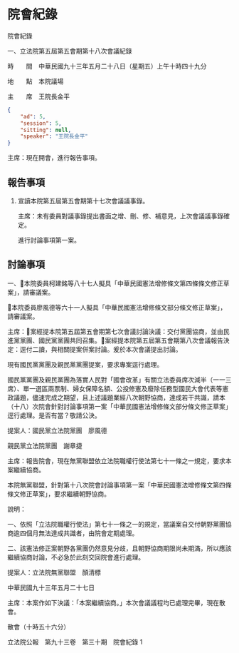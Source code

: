 # 院會紀錄


院會紀錄

一、立法院第五屆第五會期第十八次會議紀錄

時　　間　中華民國九十三年五月二十八日（星期五）上午十時四十九分

地　　點　本院議場

主　　席　王院長金平

```json
{
    "ad": 5,
    "session": 5,
    "sitting": null,
    "speaker": "王院長金平"
}

```


主席：現在開會，進行報告事項。


## 報告事項


1. 宣讀本院第五屆第五會期第十七次會議議事錄。

    主席：未有委員對議事錄提出書面之增、刪、修、補意見，上次會議議事錄確定。

    進行討論事項第一案。

## 討論事項


一、本院委員柯建銘等八十七人擬具「中華民國憲法增修條文第四條條文修正草案」，請審議案。

本院委員廖風德等六十一人擬具「中華民國憲法增修條文部分條文修正草案」，請審議案。

主席：案經提本院第五屆第五會期第七次會議討論決議：交付黨團協商，並由民進黨黨團、國民黨黨團共同召集。案經提本院第五屆第五會期第八次會議報告決定：逕付二讀，與相關提案併案討論。爰於本次會議提出討論。

現有國民黨黨團及親民黨黨團提案，要求專案逕行處理。

國民黨黨團及親民黨團為落實人民對「國會改革」有關立法委員席次減半（一一三席）、單一選區兩票制、婦女保障名額、公投修憲及廢除任務型國民大會代表等憲政議題，儘速完成之期望，且上述議題業經八次朝野協商，達成若干共識，請本（十八）次院會針對討論事項第一案「中華民國憲法增修條文部分條文修正草案」逕行處理。是否有當？敬請公決。

提案人：國民黨立法院黨團　廖風德

親民黨立法院黨團　謝章捷

主席：報告院會，現在無黨聯盟依立法院職權行使法第七十一條之一規定，要求本案繼續協商。

本院無黨聯盟，針對第十八次院會討論事項第一案「中華民國憲法增修條文第四條條文修正草案」，要求繼續朝野協商。

說明：

一、依照「立法院職權行使法」第七十一條之一的規定，當議案自交付朝野黨團協商逾四個月無法達成共識者，由院會定期處理。

二、該憲法修正案朝野各黨團仍然意見分歧，且朝野協商期限尚未期滿，所以應該繼續協商討論，不必急於此刻交回院會進行處理。

提案人：立法院無黨聯盟　顏清標

中華民國九十三年五月二十七日

主席：本案作如下決議：「本案繼續協商。」本次會議議程均已處理完畢，現在散會。

散會（十時五十六分）

立法院公報　第九十三卷　第三十期　院會紀錄	1

